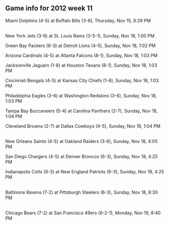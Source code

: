 ## Game info for 2012 week 11
Miami Dolphins (4-5) at Buffalo Bills (3-6), Thursday, Nov 15, 8:29 PM

<br/>New York Jets (3-6) at St. Louis Rams (3-5-1), Sunday, Nov 18, 1:00 PM

Green Bay Packers (6-3) at Detroit Lions (4-5), Sunday, Nov 18, 1:02 PM

Arizona Cardinals (4-5) at Atlanta Falcons (8-1), Sunday, Nov 18, 1:03 PM

Jacksonville Jaguars (1-8) at Houston Texans (8-1), Sunday, Nov 18, 1:03 PM

Cincinnati Bengals (4-5) at Kansas City Chiefs (1-8), Sunday, Nov 18, 1:03 PM

Philadelphia Eagles (3-6) at Washington Redskins (3-6), Sunday, Nov 18, 1:03 PM

Tampa Bay Buccaneers (5-4) at Carolina Panthers (2-7), Sunday, Nov 18, 1:04 PM

Cleveland Browns (2-7) at Dallas Cowboys (4-5), Sunday, Nov 18, 1:04 PM

<br/>New Orleans Saints (4-5) at Oakland Raiders (3-6), Sunday, Nov 18, 4:05 PM

San Diego Chargers (4-5) at Denver Broncos (6-3), Sunday, Nov 18, 4:25 PM

Indianapolis Colts (6-3) at New England Patriots (6-3), Sunday, Nov 18, 4:25 PM

<br/>Baltimore Ravens (7-2) at Pittsburgh Steelers (6-3), Sunday, Nov 18, 8:30 PM

<br/>Chicago Bears (7-2) at San Francisco 49ers (6-2-1), Monday, Nov 19, 8:40 PM

